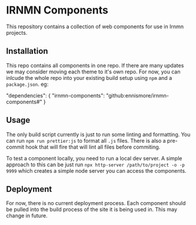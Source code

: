 # IRNMN Components
This repository contains a collection of web components for use in Irnmn projects.

## Installation
This repo contains all components in one repo. If there are many updates we may consider moving each theme to it's own repo. For now, you can inlcude the whole repo into your existing build setup using `npm` and a `package.json`. eg: 

"dependencies": {
    "irnmn-components": "github:ennismore/irnmn-components#<tag-name>"
}


## Usage
The only build script currently is just to run some linting and formatting. You can run `npm run prettier:js` to format all `.js` files. There is also a pre-commit hook that will fire that will lint all files before commiting.

To test a component locally, you need to run a local dev server. A simple approach to this can be just run `npx http-server /path/to/project -o -p 9999` which creates a simple node server you can access the components.

## Deployment
For now, there is no current deployment process. Each component should be pulled into the build process of the site it is being used in. This may change in future.

